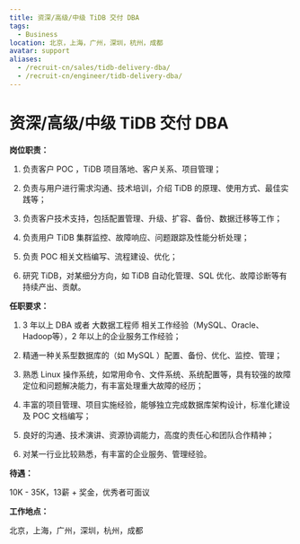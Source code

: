 ```yaml
---
title: 资深/高级/中级 TiDB 交付 DBA
tags:
  - Business
location: 北京，上海，广州，深圳，杭州，成都
avatar: support
aliases:
  - /recruit-cn/sales/tidb-delivery-dba/
  - /recruit-cn/engineer/tidb-delivery-dba/
---
```


# 资深/高级/中级 TiDB 交付 DBA

**岗位职责：**

1. 负责客户 POC ，TiDB 项目落地、客户关系、项目管理；

2. 负责与用户进行需求沟通、技术培训，介绍 TiDB 的原理、使用方式、最佳实践等；

3. 负责客户技术支持，包括配置管理、升级、扩容、备份、数据迁移等工作；

4. 负责用户 TiDB 集群监控、故障响应、问题跟踪及性能分析处理；

5. 负责 POC 相关文档编写、流程建设、优化；

6. 研究 TiDB，对某细分方向，如 TiDB 自动化管理、SQL 优化、故障诊断等有持续产出、贡献。


**任职要求：**

1. 3 年以上 DBA 或者 大数据工程师 相关工作经验（MySQL、Oracle、Hadoop等），2 年以上的企业服务工作经验；

2. 精通一种关系型数据库的（如 MySQL ）配置、备份、优化、监控、管理；

3. 熟悉 Linux 操作系统，如常用命令、文件系统、系统配置等，具有较强的故障定位和问题解决能力，有丰富处理重大故障的经历；

4. 丰富的项目管理、项目实施经验，能够独立完成数据库架构设计，标准化建设及 POC 文档编写；

5. 良好的沟通、技术演讲、资源协调能力，高度的责任心和团队合作精神；

6. 对某一行业比较熟悉，有丰富的企业服务、管理经验。



**待遇：**

10K - 35K，13薪 + 奖金，优秀者可面议

**工作地点：**

北京，上海，广州，深圳，杭州，成都
